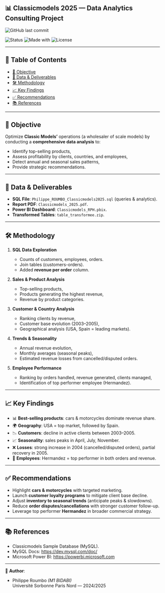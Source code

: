 ## 📊 Classicmodels 2025 — Data Analytics Consulting Project

![GitHub last commit](https://img.shields.io/github/last-commit/filou337/Classicmodels_data_analysis_consulting?style=flat-square&color=blue)

![Status](https://img.shields.io/badge/Status-Completed-brightgreen?style=flat-square)
![Made with](https://img.shields.io/badge/Made%20with-SQL%20%26%20PowerBI-orange?style=flat-square)
![License](https://img.shields.io/badge/License-Academic-blueviolet?style=flat-square)

---

## 📑 Table of Contents
- [🎯 Objective](#-objective)
- [📂 Data & Deliverables](#-data--deliverables)
- [🛠️ Methodology](#️-methodology)
- [📈 Key Findings](#-key-findings)
- [✅ Recommendations](#-recommendations)
- [📚 References](#-references)

---

## 🎯 Objective
Optimize **Classic Models’** operations (a wholesaler of scale models) by conducting a **comprehensive data analysis** to:  
- Identify top-selling products,  
- Assess profitability by clients, countries, and employees,  
- Detect annual and seasonal sales patterns,  
- Provide strategic recommendations.  

---

## 📂 Data & Deliverables
- **SQL File**: `Philippe_ROUMBO_Classicmodels2025.sql` (queries & analytics).  
- **Report PDF**: `Classicmodels_2025.pdf`.  
- **Power BI Dashboard**: `Classicmodels_RPH.pbix`.  
- **Transformed Tables**: `table_transformee.zip`.  

---

## 🛠️ Methodology
1. **SQL Data Exploration**  
   - Counts of customers, employees, orders.  
   - Join tables (customers-orders).  
   - Added **revenue per order** column.  

2. **Sales & Product Analysis**  
   - Top-selling products,  
   - Products generating the highest revenue,  
   - Revenue by product categories.  

3. **Customer & Country Analysis**  
   - Ranking clients by revenue,  
   - Customer base evolution (2003–2005),  
   - Geographical analysis (USA, Spain = leading markets).  

4. **Trends & Seasonality**  
   - Annual revenue evolution,  
   - Monthly averages (seasonal peaks),  
   - Estimated revenue losses from cancelled/disputed orders.  

5. **Employee Performance**  
   - Ranking by orders handled, revenue generated, clients managed,  
   - Identification of top performer employee (Hermandez).  

---

## 📈 Key Findings
- 📊 **Best-selling products**: cars & motorcycles dominate revenue share.  
- 🌍 **Geography**: USA = top market, followed by Spain.  
- 📉 **Customers**: decline in active clients between 2003–2005.  
- 📈 **Seasonality**: sales peaks in April, July, November.  
- ❌ **Losses**: strong increase in 2004 (cancelled/disputed orders), partial recovery in 2005.  
- 👤 **Employees**: Hermandez = top performer in both orders and revenue.  

---

## ✅ Recommendations
- Highlight **cars & motorcycles** with targeted marketing.  
- Launch **customer loyalty programs** to mitigate client base decline.  
- Adjust **inventory to seasonal trends** (anticipate peaks & slowdowns).  
- Reduce **order disputes/cancellations** with stronger customer follow-up.  
- Leverage top performer **Hermandez** in broader commercial strategy.  

---

## 📚 References
- Classicmodels Sample Database (MySQL).  
- MySQL Docs: https://dev.mysql.com/doc/  
- Microsoft Power BI: https://powerbi.microsoft.com  

---

👤 **Author**:  
- Philippe Roumbo *(M1 BIDABI)*  
Université Sorbonne Paris Nord — 2024/2025
